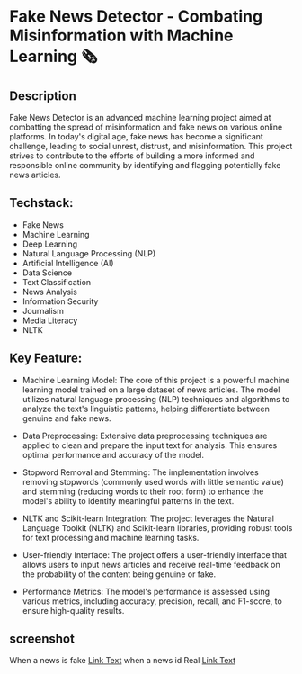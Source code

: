 # Fake News Detector - Combating Misinformation with Machine Learning 🗞

## Description
Fake News Detector is an advanced machine learning project aimed at combatting the spread of misinformation and fake news on various online platforms. In today's digital age, fake news has become a significant challenge, leading to social unrest, distrust, and misinformation. This project strives to contribute to the efforts of building a more informed and responsible online community by identifying and flagging potentially fake news articles.

## Techstack:
* Fake News
* Machine Learning
* Deep Learning
* Natural Language Processing (NLP)
* Artificial Intelligence (AI)
* Data Science
* Text Classification
* News Analysis
* Information Security
* Journalism
* Media Literacy
* NLTK

## Key Feature:

* Machine Learning Model: The core of this project is a powerful machine learning model trained on a large dataset of news articles. The model utilizes natural language processing (NLP) techniques and algorithms to analyze the text's linguistic patterns, helping differentiate between genuine and fake news.

* Data Preprocessing: Extensive data preprocessing techniques are applied to clean and prepare the input text for analysis. This ensures optimal performance and accuracy of the model.

* Stopword Removal and Stemming: The implementation involves removing stopwords (commonly used words with little semantic value) and stemming (reducing words to their root form) to enhance the model's ability to identify meaningful patterns in the text.

* NLTK and Scikit-learn Integration: The project leverages the Natural Language Toolkit (NLTK) and Scikit-learn libraries, providing robust tools for text processing and machine learning tasks.

* User-friendly Interface: The project offers a user-friendly interface that allows users to input news articles and receive real-time feedback on the probability of the content being genuine or fake.

* Performance Metrics: The model's performance is assessed using various metrics, including accuracy, precision, recall, and F1-score, to ensure high-quality results.

## screenshot
When a news is fake 
[Link Text](images/1)
when a news id Real
[Link Text](images/1)
